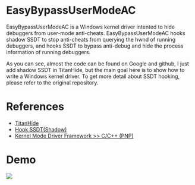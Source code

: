# EasyBypassUserModeAC
EasyBypassUserModeAC is a Windows kernel driver intented to hide debuggers from user-mode anti-cheats. EasyBypassUserModeAC hooks shadow SSDT to stop anti-cheats from querying the hwnd of running debuggers, and hooks SSDT to bypass anti-debug and hide the process information of running debuggers.

As you can see, almost the code can be found on Google and github, I just add shadow SSDT in TitanHide, but the main goal here is to show how to write a Windows kernel driver. To get more detail about SSDT hooking, please refer to the original repository.

# References
* [TitanHide](https://github.com/mrexodia/TitanHide)
* [Hook SSDT(Shadow)](https://m0uk4.gitbook.io/notebooks/mouka/windowsinternal/ssdt-hook)
* [Kernel Mode Driver Framework >> C/C++ (PNP)](https://steward-fu.github.io/website/driver/kmdf/cpp_pnp_thread.htm)

# Demo
![](demo.gif)
